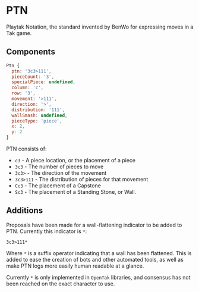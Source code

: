 # PTN

Playtak Notation, the standard invented by BenWo for expressing moves in a Tak game.

## Components

```javascript
Ptn {
  ptn: '3c3>111',
  pieceCount: '3',
  specialPiece: undefined,
  column: 'c',
  row: '3',
  movement: '>111',
  direction: '>',
  distribution: '111',
  wallSmash: undefined,
  pieceType: 'piece',
  x: 2,
  y: 2
}
```

PTN consists of:

* `c3` - A piece location, or the placement of a piece
* `3c3` - The number of pieces to move
* `3c3>` - The direction of the movement
* `3c3>111` - The distribution of pieces for that movement
* `Cc3` - The placement of a Capstone
* `Sc3` - The placement of a Standing Stone, or Wall.

## Additions

Proposals have been made for a wall-flattening indicator to be added to PTN. Currently this indicator is `*`:

```
3c3>111*
```

Where `*` is a suffix operator indicating that a wall has been flattened. This is added to ease the creation of bots and other automated tools, as well as make PTN logs more easily human readable at a glance.

Currently `*` is only implemented in `OpenTak` libraries, and consensus has not been reached on the exact character to use.
